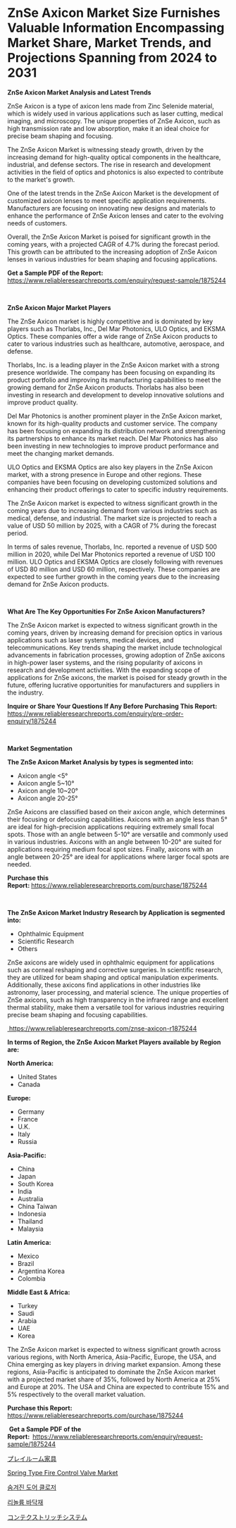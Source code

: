 <p><h1>ZnSe Axicon Market Size Furnishes Valuable Information Encompassing Market Share, Market Trends, and Projections Spanning from 2024 to 2031</h1></p><p><strong>ZnSe Axicon Market Analysis and Latest Trends</strong></p>
<p><p>ZnSe Axicon is a type of axicon lens made from Zinc Selenide material, which is widely used in various applications such as laser cutting, medical imaging, and microscopy. The unique properties of ZnSe Axicon, such as high transmission rate and low absorption, make it an ideal choice for precise beam shaping and focusing.</p><p>The ZnSe Axicon Market is witnessing steady growth, driven by the increasing demand for high-quality optical components in the healthcare, industrial, and defense sectors. The rise in research and development activities in the field of optics and photonics is also expected to contribute to the market's growth.</p><p>One of the latest trends in the ZnSe Axicon Market is the development of customized axicon lenses to meet specific application requirements. Manufacturers are focusing on innovating new designs and materials to enhance the performance of ZnSe Axicon lenses and cater to the evolving needs of customers.</p><p>Overall, the ZnSe Axicon Market is poised for significant growth in the coming years, with a projected CAGR of 4.7% during the forecast period. This growth can be attributed to the increasing adoption of ZnSe Axicon lenses in various industries for beam shaping and focusing applications.</p></p>
<p><strong>Get a Sample PDF of the Report:&nbsp;</strong> <a href="https://www.reliableresearchreports.com/enquiry/request-sample/1875244">https://www.reliableresearchreports.com/enquiry/request-sample/1875244</a></p>
<p>&nbsp;</p>
<p><strong>ZnSe Axicon Major Market Players</strong></p>
<p><p>The ZnSe Axicon market is highly competitive and is dominated by key players such as Thorlabs, Inc., Del Mar Photonics, ULO Optics, and EKSMA Optics. These companies offer a wide range of ZnSe Axicon products to cater to various industries such as healthcare, automotive, aerospace, and defense.</p><p>Thorlabs, Inc. is a leading player in the ZnSe Axicon market with a strong presence worldwide. The company has been focusing on expanding its product portfolio and improving its manufacturing capabilities to meet the growing demand for ZnSe Axicon products. Thorlabs has also been investing in research and development to develop innovative solutions and improve product quality.</p><p>Del Mar Photonics is another prominent player in the ZnSe Axicon market, known for its high-quality products and customer service. The company has been focusing on expanding its distribution network and strengthening its partnerships to enhance its market reach. Del Mar Photonics has also been investing in new technologies to improve product performance and meet the changing market demands.</p><p>ULO Optics and EKSMA Optics are also key players in the ZnSe Axicon market, with a strong presence in Europe and other regions. These companies have been focusing on developing customized solutions and enhancing their product offerings to cater to specific industry requirements.</p><p>The ZnSe Axicon market is expected to witness significant growth in the coming years due to increasing demand from various industries such as medical, defense, and industrial. The market size is projected to reach a value of USD 50 million by 2025, with a CAGR of 7% during the forecast period.</p><p>In terms of sales revenue, Thorlabs, Inc. reported a revenue of USD 500 million in 2020, while Del Mar Photonics reported a revenue of USD 100 million. ULO Optics and EKSMA Optics are closely following with revenues of USD 80 million and USD 60 million, respectively. These companies are expected to see further growth in the coming years due to the increasing demand for ZnSe Axicon products.</p></p>
<p>&nbsp;</p>
<p><strong>What Are The Key Opportunities For ZnSe Axicon Manufacturers?</strong></p>
<p><p>The ZnSe Axicon market is expected to witness significant growth in the coming years, driven by increasing demand for precision optics in various applications such as laser systems, medical devices, and telecommunications. Key trends shaping the market include technological advancements in fabrication processes, growing adoption of ZnSe axicons in high-power laser systems, and the rising popularity of axicons in research and development activities. With the expanding scope of applications for ZnSe axicons, the market is poised for steady growth in the future, offering lucrative opportunities for manufacturers and suppliers in the industry.</p></p>
<p><strong>Inquire or Share Your Questions If Any Before Purchasing This Report:</strong> <a href="https://www.reliableresearchreports.com/enquiry/pre-order-enquiry/1875244">https://www.reliableresearchreports.com/enquiry/pre-order-enquiry/1875244</a></p>
<p>&nbsp;</p>
<p><strong>Market Segmentation</strong></p>
<p><strong>The ZnSe Axicon Market Analysis by types is segmented into:</strong></p>
<p><ul><li>Axicon angle <5°</li><li>Axicon angle 5~10°</li><li>Axicon angle 10~20°</li><li>Axicon angle 20-25°</li></ul></p>
<p><p>ZnSe Axicons are classified based on their axicon angle, which determines their focusing or defocusing capabilities. Axicons with an angle less than 5° are ideal for high-precision applications requiring extremely small focal spots. Those with an angle between 5-10° are versatile and commonly used in various industries. Axicons with an angle between 10-20° are suited for applications requiring medium focal spot sizes. Finally, axicons with an angle between 20-25° are ideal for applications where larger focal spots are needed.</p></p>
<p><strong>Purchase this Report:&nbsp;</strong><a href="https://www.reliableresearchreports.com/purchase/1875244">https://www.reliableresearchreports.com/purchase/1875244</a></p>
<p>&nbsp;</p>
<p><strong>The ZnSe Axicon Market Industry Research by Application is segmented into:</strong></p>
<p><ul><li>Ophthalmic Equipment</li><li>Scientific Research</li><li>Others</li></ul></p>
<p><p>ZnSe axicons are widely used in ophthalmic equipment for applications such as corneal reshaping and corrective surgeries. In scientific research, they are utilized for beam shaping and optical manipulation experiments. Additionally, these axicons find applications in other industries like astronomy, laser processing, and material science. The unique properties of ZnSe axicons, such as high transparency in the infrared range and excellent thermal stability, make them a versatile tool for various industries requiring precise beam shaping and focusing capabilities.</p></p>
<p><a href="https://www.reliableresearchreports.com/znse-axicon-r1875244">&nbsp;https://www.reliableresearchreports.com/znse-axicon-r1875244</a></p>
<p><strong>In terms of Region, the ZnSe Axicon Market Players available by Region are:</strong></p>
<p>
    <p> <strong> North America: </strong>
        <ul>
            <li>United States</li>
            <li>Canada</li>
        </ul>
        </p> 
    <p> <strong> Europe: </strong>
        <ul>
            <li>Germany</li>
            <li>France</li>
            <li>U.K.</li>
            <li>Italy</li>
            <li>Russia</li>
        </ul>
        </p> 
    <p> <strong> Asia-Pacific: </strong>
        <ul>
            <li>China</li>
            <li>Japan</li>
            <li>South Korea</li>
            <li>India</li>
            <li>Australia</li>
            <li>China Taiwan</li>
            <li>Indonesia</li>
            <li>Thailand</li>
            <li>Malaysia</li>
        </ul>
        </p> 
    <p> <strong> Latin America: </strong>
        <ul>
            <li>Mexico</li>
            <li>Brazil</li>
            <li>Argentina Korea</li>
            <li>Colombia</li>
        </ul>
        </p> 
    <p> <strong> Middle East & Africa: </strong>
        <ul>
            <li>Turkey</li>
            <li>Saudi</li>
            <li>Arabia</li>
            <li>UAE</li>
            <li>Korea</li>
        </ul>
    </p>
    </p>
<p><p>The ZnSe Axicon market is expected to witness significant growth across various regions, with North America, Asia-Pacific, Europe, the USA, and China emerging as key players in driving market expansion. Among these regions, Asia-Pacific is anticipated to dominate the ZnSe Axicon market with a projected market share of 35%, followed by North America at 25% and Europe at 20%. The USA and China are expected to contribute 15% and 5% respectively to the overall market valuation.</p></p>
<p><strong>Purchase this Report: </strong><a href="https://www.reliableresearchreports.com/purchase/1875244">https://www.reliableresearchreports.com/purchase/1875244</a></p>
<p>&nbsp;<strong>Get a Sample PDF of the Report:&nbsp;&nbsp;</strong><a href="https://www.reliableresearchreports.com/enquiry/request-sample/1875244">https://www.reliableresearchreports.com/enquiry/request-sample/1875244</a></p>
<p><strong></strong></p>
<p><p><a href="https://github.com/andym141978/Market-Research-Report-List-1/blob/main/362476243675.md">プレイルーム家具</a></p><p><a href="https://github.com/abdelrhmankishk22/Market-Research-Report-List-4/blob/main/spring-type-fire-control-valve-market.md">Spring Type Fire Control Valve Market</a></p><p><a href="https://medium.com/@mathieu.rico66/%EC%88%A8%EA%B2%A8%EC%A7%84-%EB%AC%B8-%EC%9E%90%EB%8F%99%EB%AC%B8-%EB%8B%AB%ED%9E%98%EC%9E%A5%EC%B9%98-%EC%8B%9C%EC%9E%A5-%EC%A7%80%ED%91%9C-%ED%95%B4%EC%84%9D-%EC%8B%9C%EC%9E%A5-%EC%A0%90%EC%9C%A0%EC%9C%A8-%ED%8A%B8%EB%A0%8C%EB%93%9C-%EB%B0%8F-%EC%84%B1%EC%9E%A5-%EC%96%91%EC%83%81-3227eb755da9">숨겨진 도어 클로저</a></p><p><a href="https://github.com/akzkkws047661437/Market-Research-Report-List-1/blob/main/463635740152.md">리놀륨 바닥재</a></p><p><a href="https://medium.com/@keithpiper1905/%E3%82%B3%E3%83%B3%E3%83%86%E3%82%AD%E3%82%B9%E3%83%88%E3%83%AA%E3%83%83%E3%83%81%E3%82%B7%E3%82%B9%E3%83%86%E3%83%A0%E5%B8%82%E5%A0%B4%E3%81%AE%E8%A6%8F%E6%A8%A1%E3%81%A8%E5%B8%82%E5%A0%B4%E5%8B%95%E5%90%91-%E5%AE%8C%E5%85%A8%E3%81%AA%E6%A5%AD%E7%95%8C%E6%A6%82%E8%A6%81-2024%E5%B9%B4%E3%81%8B%E3%82%892031%E5%B9%B4%E3%81%BE%E3%81%A7-e9b134802ffd">コンテクストリッチシステム</a></p></p>